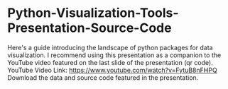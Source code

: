 # Python-Visualization-Tools-Presentation-Source-Code
Here's a guide introducing the landscape of python packages for data visualization.
I recommend using this presentation as a companion to the YouTube video featured on the last slide of the presentation (qr code).
YouTube Video Link: https://www.youtube.com/watch?v=FytuB8nFHPQ
Download the data and source code featured in the presentation.

